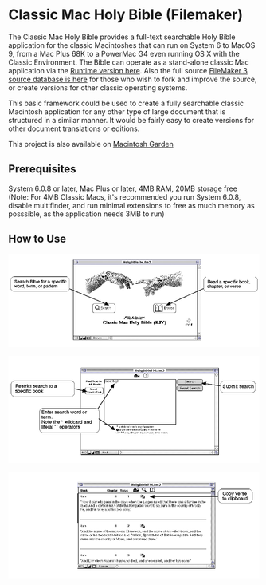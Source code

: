 # Classic Mac Holy Bible (Filemaker)

The Classic Mac Holy Bible provides a full-text searchable Holy Bible application for the classic Macintoshes that can run on System 6 to MacOS 9, from a Mac Plus 68K to a PowerMac G4 even running OS X with the Classic Environment.  The Bible can operate as a stand-alone classic Mac application via the [Runtime version here](https://github.com/djtrustgod/Classic-Mac-Holy-Bible/tree/main/ClassicMac/Runtime). Also the full source [FileMaker 3 source database is here](https://github.com/djtrustgod/Classic-Mac-Holy-Bible/tree/main/ClassicMac/Source) for those who wish to fork and improve the source, or create versions for other classic operating systems.

This basic framework could be used to create a fully searchable classic Macintosh application for any other type of large document that is structured in a similar manner. It would be fairly easy to create versions for other document translations or editions.

This project is also available on [Macintosh Garden](https://macintoshgarden.org/apps/classic-mac-holy-bible-filemaker)

## Prerequisites

System 6.0.8 or later, Mac Plus or later, 4MB RAM, 20MB storage free
(Note: For 4MB Classic Macs, it's recommended you run System 6.0.8, disable multifinder, and run minimal extensions to free as much memory as posssible, as the application needs 3MB to run)

## How to Use

![Home Screen Help](https://github.com/djtrustgod/Classic-Mac-Holy-Bible/blob/main/ClassicMac/Help/Screens/Help-Home.Final.png?raw=true)

![Search Screen Help](https://github.com/djtrustgod/Classic-Mac-Holy-Bible/blob/main/ClassicMac/Help/Screens/Help-Search.Final.png?raw=true)

![Reading Screen Help](https://github.com/djtrustgod/Classic-Mac-Holy-Bible/blob/main/ClassicMac/Help/Screens/Help-Read.Final.png?raw=true)
